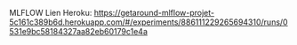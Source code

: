 MLFLOW Lien Heroku: https://getaround-mlflow-projet-5c161c389b6d.herokuapp.com/#/experiments/886111229265694310/runs/0531e9bc58184327aa82eb60179c1e4a
